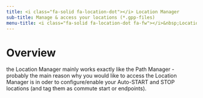 ```yaml
---
title: <i class="fa-solid fa-location-dot"></i> Location Manager
sub-title: Manage & access your locations (*.gpp-files)
menu-title: <i class="fa-solid fa-location-dot fa-fw"></i>&nbsp;Location Manager
---
```

# Overview
the Location Manager mainly works exactly like the Path Manager - probably the main reason why you would like to access
the Location Manager is in oder to configure/enable your Auto-START and STOP locations (and tag them as commute start
or endpoints).

